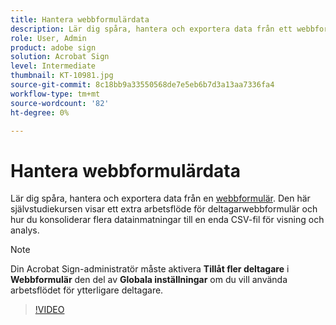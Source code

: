 ```yaml
---
title: Hantera webbformulärdata
description: Lär dig spåra, hantera och exportera data från ett webbformulär
role: User, Admin
product: adobe sign
solution: Acrobat Sign
level: Intermediate
thumbnail: KT-10981.jpg
source-git-commit: 8c18bb9a33550568de7e5eb6b7d3a13aa7336fa4
workflow-type: tm+mt
source-wordcount: '82'
ht-degree: 0%

---
```


# Hantera webbformulärdata

Lär dig spåra, hantera och exportera data från en [webbformulär](webform.md). Den här självstudiekursen visar ett extra arbetsflöde för deltagarwebbformulär och hur du konsoliderar flera datainmatningar till en enda CSV-fil för visning och analys.

>[!NOTE]
>
>Din Acrobat Sign-administratör måste aktivera **Tillåt fler deltagare** i **Webbformulär** den del av **Globala inställningar** om du vill använda arbetsflödet för ytterligare deltagare.

>[!VIDEO](https://video.tv.adobe.com/v/3409607?hidetitle=true)
